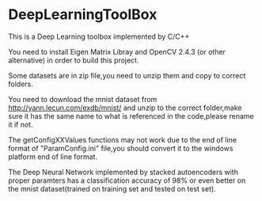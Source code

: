 DeepLearningToolBox
===================
This is a Deep Learning toolbox implemented by C/C++

You need to install Eigen Matrix Libray and OpenCV 2.4.3 (or other alternative) in order to build this project.

Some datasets are in zip file,you need to unzip them and copy to correct folders.

You need to download the mnist dataset from http://yann.lecun.com/exdb/mnist/ and unzip to the correct folder,make sure it has the same name to what is referenced in the code,please rename it if not.

The getConfigXXValues functions may not work due to the end of line format of "ParamConfig.ini" file,you should convert it to the windows platform end of line format.

The Deep Neural Network implemented by stacked autoencoders with proper paramters has a classification accuracy of 98% or even better on the mnist dataset(trained on training set and tested on test set).


